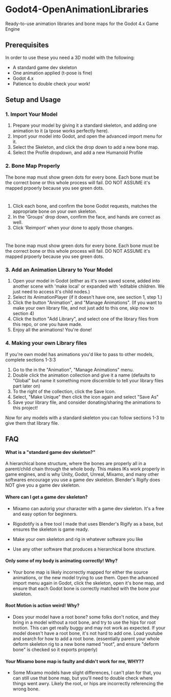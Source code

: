 # Godot4-OpenAnimationLibraries 

Ready-to-use animation libraries and bone maps for the Godot 4.x Game Engine


## Prerequisites

In order to use these you need a 3D model with the following:
- A standard game dev skeleton
- One animation applied (t-pose is fine)
- Godot 4.x
- Patience to double check your work!


## Setup and Usage

### 1. Import Your Model

1. Prepare your model by giving it a standard skeleton, and adding one animation to it (a tpose works perfectly here). 
2. Import your model into Godot, and open the advanced import menu for it.
3. Select the Skeleton, and click the drop down to add a new bone map.
4. Select the Profile dropdown, and add a new Humanoid Profile

### 2. Bone Map Properly

The bone map must show green dots for every bone. Each bone must be the correct bone or this whole process will fail. DO NOT ASSUME it's mapped prpoerly because you see green dots. 
#
1. Click each bone, and confirm the bone Godot requests, matches the appropriate bone on your own skeleton.
2. In the 'Groups' drop down, confirm the face, and hands are correct as well.
3. Click 'Reimport' when your done to apply those changes.
#
 The bone map must show green dots for every bone. Each bone must be the correct bone or this whole process will fail. DO NOT ASSUME it's mapped prpoerly because you see green dots. 

### 3. Add an Animation Library to Your Model
1. Open your model in Godot (either as it's own saved scene, added into another scene with 'make local' or expanded with 'editable children. We just need to access it's child nodes.)
2. Select its AnimationPlayer (if it doesn't have one, see section 1, step 1.)
3. Click the button "Animation", and "Manage Animations". (If you want to make your own library file, and not just add to this one, skip now to section 4)
4. Click the button "Add Library", and select one of the library files from this repo, or one you have made.
5. Enjoy all the animations! You're done!

### 4. Making your own Library files
If you're own model has animations you'd like to pass to other models, complete sections 1-3:3

1. Go to the in the "Animation", "Manage Animations" menu.
2. Double click the animation collection and give it a name (defaults to "Global" but name it something more discernible to tell your library files part later on)
3. To the right of the collection, click the Save Icon.
4. Select, "Make Unique" then click the icon again and select "Save As"
5. Save your library file, and consider donating/sharing the animations to this project!

Now for any models with a standard skeleton you can follow sections 1-3 to give them that library file.

## FAQ

#### What is a "standard game dev skeleton?"

A hierarchical bone structure, where the bones are properly all in a parent/child chain through the whole body. This makes IKs work properly in game engines, and is why Unity, Godot, Unreal, Mixamo, and many other softwares encourage you use a game dev skeleton. Blender's Rigify does NOT give you a game dev skeleton.

#### Where can I get a game dev skeleton?

- Mixamo can autorig your character with a game dev skeleton. It's a free and easy option for beginners.

- Rigodotify is a free tool I made that uses Blender's Rigify as a base, but ensures the skeleton is game ready.

- Make your own skeleton and rig in whatever software you like

- Use any other software that produces a hierarchical bone structure.


#### Only some of my body is animating correctly! Why?

- Your bone map is likely incorrectly mapped for either the source animations, or the new model trying to use them. Open the advanced import menu again in Godot, click the skeleton, open it's bone map, and ensure that each Godot bone is correctly matched with the bone your skeleton.


#### Root Motion is action weird! Why?
- Does your model have a root bone? some folks don't notice, and they bring in a model without a root bone, and try to use the hips for root motion. This can get really buggy and may not work as expected. If your model doesn't have a root bone, it's not hard to add one. Load youtube and search for how to add a root bone. (essentially parent your whole deform skeleton rig to a new bone named "root", and ensure "deform bone" is checked so it exports properly)

#### Your Mixamo bone map is faulty and didn't work for me, WHY??

- Some Mixamo models have slight differences, I can't plan for that, you can still use that bone map, but you'll need to double check where things went awry. Likely the root, or hips are incorrectly referencing the wrong bone.
